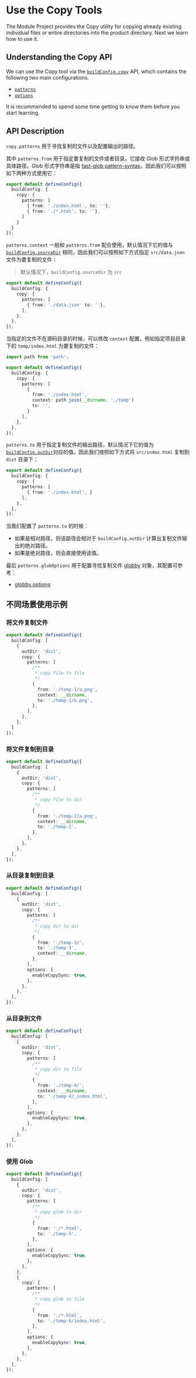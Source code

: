 # Use the Copy Tools

The Module Project provides the Copy utility for copying already existing individual files or entire directories into the product directory. Next we learn how to use it.

## Understanding the Copy API

We can use the Copy tool via the [`buildConfig.copy`](/en/api/build-config#copy) API, which contains the following two main configurations.

* [`patterns`](/en/api/build-config#copypatterns)
* [`options`](/en/api/build-config#copyoptions)

It is recommended to spend some time getting to know them before you start learning.

## API Description

`copy.patterns` 用于寻找复制的文件以及配置输出的路径。

其中 `patterns.from` 用于指定要复制的文件或者目录。它接收 Glob 形式字符串或具体路径。Glob 形式字符串是指 [fast-glob pattern-syntax](https://github.com/mrmlnc/fast-glob#pattern-syntax)。因此我们可以按照如下两种方式使用它：

``` ts
export default defineConfig({
  buildConfig: {
    copy: {
      patterns: [
        { from: './index.html', to: ''},
        { from: './*.html', to: ''},
      ]
    }
  }
});
```

`patterns.context` 一般和 `patterns.from` 配合使用，默认情况下它的值与 [`buildConfig.sourceDir`](/zh/api/build-config#sourcedir) 相同，因此我们可以按照如下方式指定 `src/data.json` 文件为要复制的文件：
> 默认情况下，`buildConfig.sourceDir` 为 `src`

``` ts
export default defineConfig({
  buildConfig: {
    copy: {
      patterns: [
        { from: './data.json' to: ''},
      ],
    },
  },
});
```

当指定的文件不在源码目录的时候，可以修改 `context` 配置。例如指定项目目录下的 `temp/index.html` 为要复制的文件：

```ts
import path from 'path';

export default defineConfig({
  buildConfig: {
    copy: {
      patterns: [
        {
          from: './index.html',
          context: path.join(__dirname, './temp')
          to: '',
        }
      ],
    },
  },
});
```

`patterns.to` 用于指定复制文件的输出路径，默认情况下它的值为 [`buildConfig.outDir`](zh/api/build-config#outDir)对应的值。因此我们按照如下方式将 `src/index.html` 复制到 `dist` 目录下：

``` ts
export default defineConfig({
  buildConfig: {
    copy: {
      patterns: [
        { from: './index.html', }
      ],
    },
  },
});
```

当我们配置了 `patterns.to` 的时候：

* 如果是相对路径，则该路径会相对于 `buildConfig.outDir` 计算出复制文件输出的绝对路径。
* 如果是绝对路径，则会直接使用该值。

最后 `patterns.globOptions` 用于配置寻找复制文件 [globby](https://github.com/sindresorhus/globby) 对象，其配置可参考：

* [globby.options](https://github.com/sindresorhus/globby#options)

## 不同场景使用示例

### 将文件复制文件

``` ts
export default defineConfig({
  buildConfig: [
    {
      outDir: 'dist',
      copy: {
        patterns: [
          /**
           * copy file to file
           */
          {
            from: './temp-1/a.png',
            context: __dirname,
            to: './temp-1/b.png',
          },
        ],
      },
    },
  ]
});
```

### 将文件复制到目录

``` ts
export default defineConfig({
  buildConfig: [
    {
      outDir: 'dist',
      copy: {
        patterns: [
          /**
           * copy file to dir
           */
          {
            from: './temp-2/a.png',
            context: __dirname,
            to: './temp-2',
          },
        ],
      },
    },
  ],
});
```

### 从目录复制到目录

``` ts
export default defineConfig({
  buildConfig: [
    {
      outDir: 'dist',
      copy: {
        patterns: [
          /**
           * copy dir to dir
           */
          {
            from: './temp-3/',
            to: './temp-3',
            context: __dirname,
          },
        ],
        options: {
          enableCopySync: true,
        },
      },
    },
  ],
});
```

### 从目录到文件

``` ts
export default defineConfig({
  buildConfig: [
    {
      outDir: 'dist',
      copy: {
        patterns: [
          /**
           * copy dir to file
           */
          {
            from: './temp-4/',
            context: __dirname,
            to: './temp-4/_index.html',
          },
        ],
        options: {
          enableCopySync: true,
        },
      },
    },
  ],
});
```

### 使用 Glob

``` ts
export default defineConfig({
  buildConfig: [
    {
      outDir: 'dist',
      copy: {
        patterns: [
          /**
           * copy glob to dir
           */
          {
            from: './*.html',
            to: './temp-5',
          },
        ],
        options: {
          enableCopySync: true,
        },
      },
    },
    {
      copy: {
        patterns: [
          /**
           * copy glob to file
           */
          {
            from: './*.html',
            to: './temp-6/index.html',
          },
        ],
        options: {
          enableCopySync: true,
        },
      },
    },
  ],
});
```

